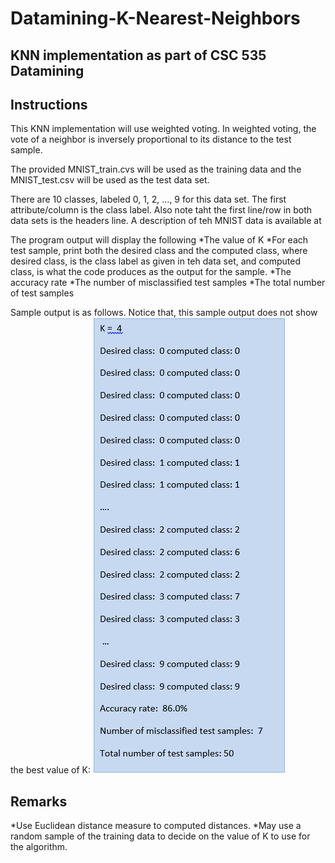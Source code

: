 # Datamining-K-Nearest-Neighbors
## KNN implementation as part of CSC 535 Datamining

## Instructions
This KNN implementation will use weighted voting. In weighted voting, the vote of a neighbor is inversely proportional to its distance to the test sample. 

The provided MNIST_train.cvs will be used as the training data and the MNIST_test.csv will be used as the test data set.

There are 10 classes, labeled 0, 1, 2, ..., 9 for this data set. The first attribute/column is the class label. Also note taht the first line/row in both data sets is the headers line. A description of teh MNIST data is available at [](https://www.kaggle.com/c/digit-recognizer/data)

The program output will display the following
*The value of K
*For each test sample, print both the desired class and the computed class, where desired class, is the class label as given in teh data set, and computed class, is what the code produces as the output for the sample.
*The accuracy rate
*The number of misclassified test samples
*The total number of test samples

Sample output is as follows. Notice that, this sample output does not show the best value of K:
![Sample Output](/sample-output.PNG)

## Remarks
*Use Euclidean distance measure to computed distances.
*May use a random sample of the training data to decide on the value of K to use for the algorithm.